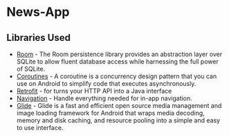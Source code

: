 # News-App

Libraries Used
--------------
* [Room][1] - The Room persistence library provides an abstraction layer over SQLite to allow fluent database access while harnessing the full power of SQLite.
* [Coroutines][2] - A coroutine is a concurrency design pattern that you can use on Android to simplify code that executes asynchronously.
* [Retrofit][3] - for turns your HTTP API into a Java interface
* [Navigation][4] - Handle everything needed for in-app navigation.
* [Glide][5] - Glide is a fast and efficient open source media management and image loading framework for Android that wraps media decoding, memory and disk caching, and resource pooling into a simple and easy to use interface.


[1]: https://developer.android.com/training/data-storage/room
[2]: https://developer.android.com/kotlin/coroutines
[3]: https://square.github.io/retrofit/
[4]: https://developer.android.com/jetpack/compose/navigation
[5]: https://github.com/bumptech/glide
